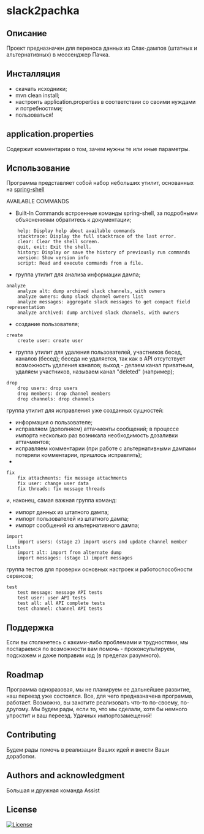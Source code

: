 # slack2pachka

## Описание
Проект предназначен для переноса данных из Слак-дампов (штатных и альтернативных) в мессенджер Пачка.

## Инсталляция

- скачать исходники;
- mvn clean install;
- настроить application.properties в соответствии со своими нуждами и потребностями;
- пользоваться!

## application.properties
Содержит комментарии о том, зачем нужны те или иные параметры.

## Использование
Программа представляет собой набор небольших утилит, основанных на [spring-shell](https://spring.io/projects/spring-shell)

AVAILABLE COMMANDS
- Built-In Commands
встроенные команды spring-shell, за подробными объяснениями обратитесь к документации;
```
    help: Display help about available commands
    stacktrace: Display the full stacktrace of the last error.
    clear: Clear the shell screen.
    quit, exit: Exit the shell.
    history: Display or save the history of previously run commands
    version: Show version info
    script: Read and execute commands from a file.
```
- группа утилит для анализа информации дампа;
```
analyze
    analyze alt: dump archived slack channels, with owners
    analyze owners: dump slack channel owners list
    analyze messages: aggregate slack messages to get compact field representation
    analyze archived: dump archived slack channels, with owners

```
- создание пользователя;

```
create
    create user: create user
```
- группа утилит для удаления пользователей, участников бесед, каналов (бесед); 
беседа не удаляется, так как в API отсутствует возможность удаления каналов;
выход - делаем канал приватным, удаляем участников, называем канал "deleted" (например);
```
drop
    drop users: drop users
    drop members: drop channel members
    drop channels: drop channels

```
группа утилит для исправления уже созданных сущностей:
- информация о пользователе;
- исправляем (дополняем) аттачменты сообщений; в процессе импорта несколько раз возникала необходимость дозаливки аттачментов;
- исправляем комментарии (при работе с альтернативными дампами потеряли комментарии, пришлось исправлять);
- 
```
fix
    fix attachments: fix message attachments
    fix user: change user data
    fix threads: fix message threads
```
и, наконец, самая важная группа команд:
- импорт данных из штатного дампа;
- импорт пользователей из штатного дампа;
- импорт сообщений из альтернативного дампа;
```
import
    import users: (stage 2) import users and update channel member lists
    import alt: import from alternate dump
    import messages: (stage 1) import messages
```
группа тестов для проверки основных настроек и работоспособности сервисов;
```
test
    test message: message API tests
    test user: user API tests
    test all: all API complete tests
    test channel: channel API tests
```
## Поддержка
Если вы столкнетесь с какими-либо проблемами и трудностями, мы постараемся по возможности вам помочь - 
проконсультируем, подскажем и даже поправим код (в пределах разумного).

## Roadmap
Программа одноразовая, мы не планируем ее дальнейшее развитие, наш переезд уже состоялся.
Все, для чего предназначена программа, работает.
Возможно, вы захотите реализовать что-то по-своему, по-другому.
Мы будем рады, если то, что мы сделали, хотя бы немного упростит и ваш переезд.
Удачных импортозамещений!

## Contributing

Будем рады помочь в реализации Ваших идей и внести Ваши доработки.

## Authors and acknowledgment
Большая и дружная команда Assist

## License
[![License](https://img.shields.io/badge/License-Apache_2.0-blue.svg)](https://opensource.org/licenses/Apache-2.0)

